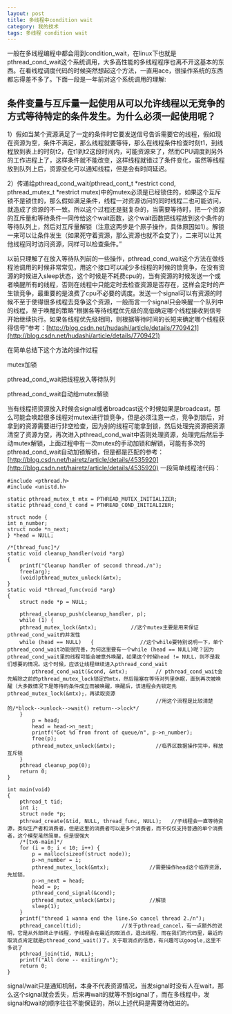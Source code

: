 ```yaml
---
layout: post
title: 多线程中condition wait
category: 我的技术
tags: 多线程 condition wait
---
```

一般在多线程编程中都会用到condition_wait，在linux下也就是pthread_cond_wait这个系统调用，大多高性能的多线程程序也离不开这基本的东西。在看线程调度代码的时候突然想起这个方法，一直用ace，很操作系统的东西都忘得差不多了。下面一段是一年前对这个系统调用的理解:

## 条件变量与互斥量一起使用从可以允许线程以无竞争的方式等待特定的条件发生。为什么必须一起使用呢？
1）假如当某个资源满足了一定的条件时它要发送信号告诉需要它的线程，假如现在资源为空，条件不满足，那么线程就要等待，那么在线程条件检查时刻t1，到线程放到表上的时刻t2，在t1到t2这段时间内，可能资源来了，然而CPU调度到另外的工作进程上了，这样条件就不能改变，这样线程就错过了条件变化，虽然等线程放到队列上后，资源变化可以通知线程，但是会有时间延迟。

2）传递给pthread_cond_wait(pthread_cont_t *restrict cond, pthread_mutex_t *restrict 
mutex)中的mutex必须是已经锁住的，如果这个互斥锁不是锁住的，那么假如满足条件，线程一对资源访问的同时线程二也可能访问，就造成了资源的不一致。所以这个过程还是挺复杂的，当需要等待时，把一个资源的互斥量和等待条件一同传给这个wait函数，这个wait函数把线程放到这个条件的等待队列上，然后对互斥量解锁（注意这两步是个原子操作，具体原因如1）。解锁一来可以让条件发生（如果死守着资源，那么资源也就不会变了），二来可以让其他线程同时访问资源，同样可以检查条件。”

以前只理解了在放入等待队列前的一些操作，pthread_cond_wait这个方法在做线程池调用的时候非常常见，用这个接口可以减少多线程的时候的锁竞争，在没有资源的时候进入sleep状态，这个时候是不耗费cpu的，当有资源的时候发送一个或者唤醒所有的线程，否则在线程中只能定时去检查资源是否存在，这样会定时的产生锁竞争，最重要的是浪费了cpu不必要的调度。发送一个signal可以有资源的时候不至于使得很多线程去竞争这个资源，一般而言一个signal只会唤醒一个队列中的线程，至于唤醒的策略“根据各等待线程优先级的高低确定哪个线程接收到信号开始继续执行。如果各线程优先级相同，则根据等待时间的长短来确定哪个线程获得信号”参考：[http://blog.csdn.net/hudashi/article/details/7709421](http://blog.csdn.net/hudashi/article/details/7709421)

在简单总结下这个方法的操作过程

mutex加锁

pthread_cond_wait把线程放入等待队列

pthread_cond_wait自动给mutex解锁

当有线程把资源放入时候会signal或者broadcast这个时候如果是broadcast，那么可能会唤起很多线程对mutex进行锁竞争，但是必须注意一点，竞争到锁后，对拿到的资源需要进行非空检查，因为别的线程可能拿到锁，然后处理完资源把资源清空了资源为空，再次进入pthread_cond_wait中否则处理资源，处理完后然后手动mutex解锁，上面过程中有一次mutex的手动加锁和解锁，可能有多次的pthread_cond_wait自动加锁解锁，但是都是匹配的参考：[http://blog.csdn.net/hairetz/article/details/4535920](http://blog.csdn.net/hairetz/article/details/4535920)
一段简单线程池代码：
```
#include <pthread.h>
#include <unistd.h>

static pthread_mutex_t mtx = PTHREAD_MUTEX_INITIALIZER;
static pthread_cond_t cond = PTHREAD_COND_INITIALIZER;

struct node {
int n_number;
struct node *n_next;
} *head = NULL;

/*[thread_func]*/
static void cleanup_handler(void *arg)
{
    printf("Cleanup handler of second thread./n");
    free(arg);
    (void)pthread_mutex_unlock(&mtx);
}
static void *thread_func(void *arg)
{
    struct node *p = NULL;

    pthread_cleanup_push(cleanup_handler, p);
    while (1) {
    pthread_mutex_lock(&mtx);           //这个mutex主要是用来保证pthread_cond_wait的并发性
    while (head == NULL)   {               //这个while要特别说明一下，单个pthread_cond_wait功能很完善，为何这里要有一个while (head == NULL)呢？因为pthread_cond_wait里的线程可能会被意外唤醒，如果这个时候head != NULL，则不是我们想要的情况。这个时候，应该让线程继续进入pthread_cond_wait
        pthread_cond_wait(&cond, &mtx);         // pthread_cond_wait会先解除之前的pthread_mutex_lock锁定的mtx，然后阻塞在等待对列里休眠，直到再次被唤醒（大多数情况下是等待的条件成立而被唤醒，唤醒后，该进程会先锁定先pthread_mutex_lock(&mtx);，再读取资源
                                                //用这个流程是比较清楚的/*block-->unlock-->wait() return-->lock*/
    }
        p = head;
        head = head->n_next;
        printf("Got %d from front of queue/n", p->n_number);
        free(p);
        pthread_mutex_unlock(&mtx);             //临界区数据操作完毕，释放互斥锁
    }
    pthread_cleanup_pop(0);
    return 0;
}

int main(void)
{
    pthread_t tid;
    int i;
    struct node *p;
    pthread_create(&tid, NULL, thread_func, NULL);   //子线程会一直等待资源，类似生产者和消费者，但是这里的消费者可以是多个消费者，而不仅仅支持普通的单个消费者，这个模型虽然简单，但是很强大
    /*[tx6-main]*/
    for (i = 0; i < 10; i++) {
        p = malloc(sizeof(struct node));
        p->n_number = i;
        pthread_mutex_lock(&mtx);             //需要操作head这个临界资源，先加锁，
        p->n_next = head;
        head = p;
        pthread_cond_signal(&cond);
        pthread_mutex_unlock(&mtx);           //解锁
        sleep(1);
    }
    printf("thread 1 wanna end the line.So cancel thread 2./n");
    pthread_cancel(tid);             //关于pthread_cancel，有一点额外的说明，它是从外部终止子线程，子线程会在最近的取消点，退出线程，而在我们的代码里，最近的取消点肯定就是pthread_cond_wait()了。关于取消点的信息，有兴趣可以google,这里不多说了
    pthread_join(tid, NULL);
    printf("All done -- exiting/n");
    return 0;
}
```
 signal/wait只是通知机制，本身不代表资源情况，当发signal时没有人在wait，那么这个signal就会丢失，后来再wait的就等不到signal了，而在多线程中，发signal和wait的顺序往往不能保证的，所以上述代码是需要待改进的。